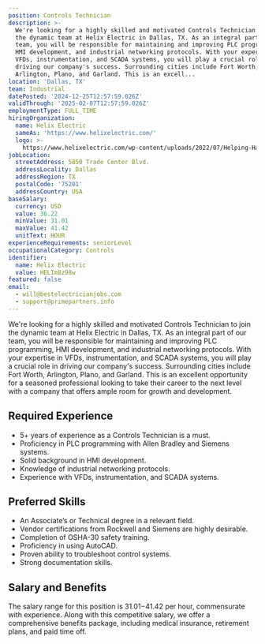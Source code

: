 ```yaml
---
position: Controls Technician
description: >-
  We're looking for a highly skilled and motivated Controls Technician to join
  the dynamic team at Helix Electric in Dallas, TX. As an integral part of our
  team, you will be responsible for maintaining and improving PLC programming,
  HMI development, and industrial networking protocols. With your expertise in
  VFDs, instrumentation, and SCADA systems, you will play a crucial role in
  driving our company's success. Surrounding cities include Fort Worth,
  Arlington, Plano, and Garland. This is an excell...
location: 'Dallas, TX'
team: Industrial
datePosted: '2024-12-25T12:57:59.026Z'
validThrough: '2025-02-07T12:57:59.026Z'
employmentType: FULL_TIME
hiringOrganization:
  name: Helix Electric
  sameAs: 'https://www.helixelectric.com/'
  logo: >-
    https://www.helixelectric.com/wp-content/uploads/2022/07/Helping-Hands-Logo_Blue-e1656694113799.jpg
jobLocation:
  streetAddress: 5850 Trade Center Blvd.
  addressLocality: Dallas
  addressRegion: TX
  postalCode: '75201'
  addressCountry: USA
baseSalary:
  currency: USD
  value: 36.22
  minValue: 31.01
  maxValue: 41.42
  unitText: HOUR
experienceRequirements: seniorLevel
occupationalCategory: Controls
identifier:
  name: Helix Electric
  value: HELIm8z98w
featured: false
email:
  - will@bestelectricianjobs.com
  - support@primepartners.info
---
```




We're looking for a highly skilled and motivated Controls Technician to join the dynamic team at Helix Electric in Dallas, TX. As an integral part of our team, you will be responsible for maintaining and improving PLC programming, HMI development, and industrial networking protocols. With your expertise in VFDs, instrumentation, and SCADA systems, you will play a crucial role in driving our company's success. Surrounding cities include Fort Worth, Arlington, Plano, and Garland. This is an excellent opportunity for a seasoned professional looking to take their career to the next level with a company that offers ample room for growth and development.

## Required Experience

- 5+ years of experience as a Controls Technician is a must.
- Proficiency in PLC programming with Allen Bradley and Siemens systems.
- Solid background in HMI development.
- Knowledge of industrial networking protocols.
- Experience with VFDs, instrumentation, and SCADA systems.

## Preferred Skills

- An Associate’s or Technical degree in a relevant field.
- Vendor certifications from Rockwell and Siemens are highly desirable.
- Completion of OSHA-30 safety training.
- Proficiency in using AutoCAD.
- Proven ability to troubleshoot control systems.
- Strong documentation skills.

## Salary and Benefits 

The salary range for this position is $31.01-$41.42 per hour, commensurate with experience. Along with this competitive salary, we offer a comprehensive benefits package, including medical insurance, retirement plans, and paid time off.
